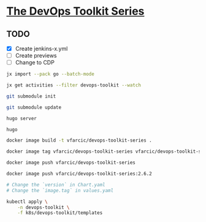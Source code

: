 # [The DevOps Toolkit Series](http://www.devopstoolkitseries.com)

## TODO

- [X] Create jenkins-x.yml
- [ ] Create previews
- [ ] Change to CDP

```bash
jx import --pack go --batch-mode

jx get activities --filter devops-toolkit --watch
```

```bash
git submodule init

git submodule update

hugo server

hugo

docker image build -t vfarcic/devops-toolkit-series .

docker image tag vfarcic/devops-toolkit-series vfarcic/devops-toolkit-series:2.6.2

docker image push vfarcic/devops-toolkit-series

docker image push vfarcic/devops-toolkit-series:2.6.2

# Change the `version` in Chart.yaml
# Change the `image.tag` in values.yaml

kubectl apply \
    -n devops-toolkit \
    -f k8s/devops-toolkit/templates
```